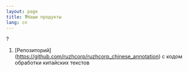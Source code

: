 ```yaml
---
layout: page
title: ?Наши продукты
lang: cn
---
```


?
1. [Репозиторий] (https://github.com/ruzhcorp/ruzhcorp_chinese_annotation) с кодом обработки китайских текстов
